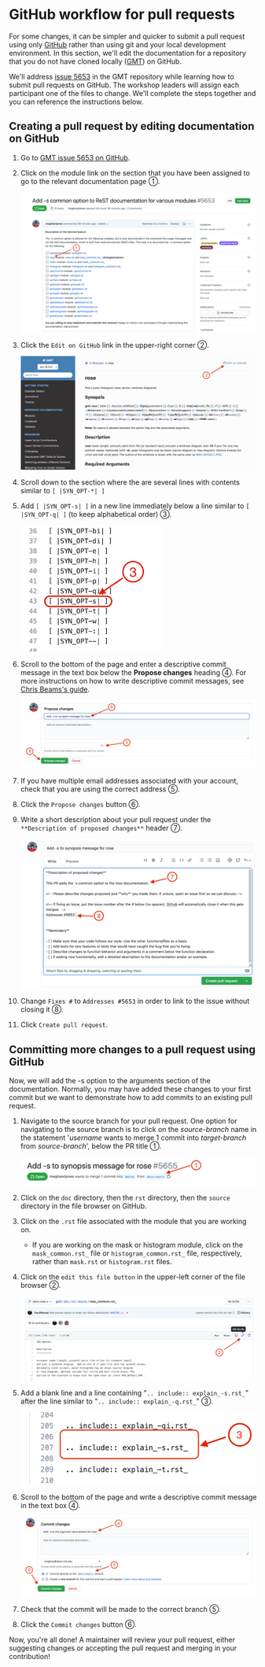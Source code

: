 # GitHub workflow for pull requests

For some changes, it can be simpler and quicker to submit a pull request using
only [GitHub](https://github.com/) rather than using git and your local development
environment. In this section, we'll edit the documentation for a repository
that you do not have cloned locally ([GMT](https://github.com/GenericMappingTools/gmt)) on GitHub.

We'll address [issue 5653](https://github.com/GenericMappingTools/gmt/issues/5653)
in the GMT repository while learning how to submit pull requests on GitHub.
The workshop leaders will assign each participant one of the files to change.
We'll complete the steps together and you can reference the instructions below.

## Creating a pull request by editing documentation on GitHub

1. Go to [GMT issue 5653 on GitHub](https://github.com/GenericMappingTools/gmt/issues/5653).
2. Click on the module link on the section that you have been assigned to go to
   the relevant documentation page ①.

   ![Click the link at the start of the section assigned](/images/doc-page.png)

3. Click the `Edit on GitHub` link in the upper-right corner ②.

   ![Click the edit on GitHub link from the documentation page](/images/edit-link.png)

4. Scroll down to the section where the are several lines with contents similar to
   `[ |SYN_OPT-*| ]`

5. Add `[ |SYN_OPT-s| ]` in a new line  immediately below a line similar to
  `[ |SYN_OPT-q| ]` (to keep alphabetical order) ③.

   ![Add -s to the synopsis message](/images/add-synopsis-s.png)

6. Scroll to the bottom of the page and enter a descriptive commit message in
   the text box below the **Propose changes** heading ④. For more instructions
   on how to write descriptive commit messages, see
   [Chris Beams's guide](https://chris.beams.io/posts/git-commit/).

    ![Write a descriptive commit message, chose email, and propose changes](/images/propose-changes.png)

7. If you have multiple email addresses associated with your account, check
   that you are using the correct address ⑤.

8. Click the `Propose changes` button ⑥.

9. Write a short description about your pull request under the
   `**Description of proposed changes**` header ⑦.

   ![Add pull request description and link to issue](/images/submit-pull-request.png)

10. Change `Fixes #` to `Addresses #5653` in order to link to the issue without
   closing it ⑧.

11. Click `Create pull request`.

## Committing more changes to a pull request using GitHub

Now, we will add the -s option to the arguments section of the documentation.
Normally, you may have added these changes to your first commit but
we want to demonstrate how to add commits to an existing pull request.

1. Navigate to the source branch for your pull request. One option for
   navigating to the source branch is to click on the *source-branch* name in the
   statement '*username* wants to merge 1 commit into *target-branch* from
   *source-branch*', below the PR title ①.

   ![Link to source branch under PR title](/images/navigate-branch.png)

2. Click on the `doc` directory, then the `rst` directory, then the `source`
   directory in the file browser on GitHub.

3. Click on the `.rst` file associated with the module that you are working on.

   - If you are working on the mask or histogram module, click on the
     `mask_common.rst_` file or `histogram_common.rst_` file, respectively,
     rather than `mask.rst` or `histogram.rst` files.

4. Click on the `edit this file button` in the upper-left corner of the file
   browser ②.

   ![Edit this file button on upper-left corder of file browser](/images/edit-file.png)

5. Add a blank line and a line containing "`.. include:: explain_-s.rst_`" after
   the line similar to "`.. include:: explain_-q.rst_`" ③.

   ![Add -s option to the list of arguments](/images/add-argument-s.png)

6. Scroll to the bottom of the page and write a descriptive commit message in
   the text box ④.

   ![Add commit message, check branch name, commit changes](/images/commit-edit.png)

7. Check that the commit will be made to the correct branch ⑤.

8. Click the `Commit changes` button ⑥.

Now, you're all done! A maintainer will review your pull request, either
suggesting changes or accepting the pull request and merging in your
contribution!
